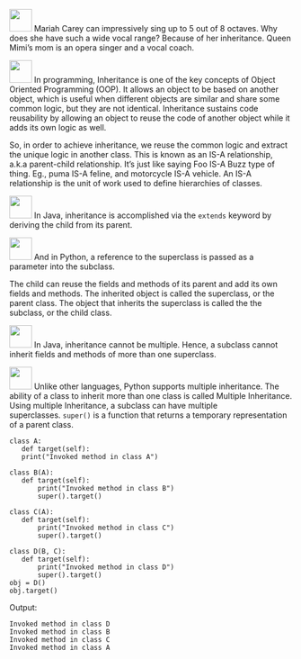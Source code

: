 <img src="https://user-images.githubusercontent.com/70295997/217183358-f7ff3014-3a30-4230-b8c3-798a3752c0e5.png" width=40> Mariah Carey can impressively sing up to 5 out of 8 octaves. Why does she have such a wide vocal range? Because of her inheritance. Queen Mimi’s mom is an opera singer and a vocal coach.

<img src="https://user-images.githubusercontent.com/70295997/217183082-22847760-a2d7-4eb1-907c-80437709d917.png" width=40> In programming, Inheritance is one of the key concepts of Object Oriented Programming (OOP). It allows an object to be based on another object, which is useful when different objects are similar and share some common logic, but they are not identical. Inheritance sustains code reusability by allowing an object to reuse the code of another object while it adds its own logic as well.

So, in order to achieve inheritance, we reuse the common logic and extract the unique logic in another class. This is known as an IS-A relationship, a.k.a parent-child relationship. It’s just like saying Foo IS-A Buzz type of thing. Eg., puma IS-A feline, and motorcycle IS-A vehicle. An IS-A relationship is the unit of work used to define hierarchies of classes.

<img src="https://user-images.githubusercontent.com/70295997/216810749-64a94f9b-00ad-4d5b-b112-2baa6157bb52.png" width=40> In Java, inheritance is accomplished via the <code>extends</code> keyword by deriving the child from its parent.

<img src="https://user-images.githubusercontent.com/70295997/216810799-021871c1-780a-484d-8634-690968fe9c05.png" width=40> And in Python, a reference to the superclass is passed as a parameter into the subclass.

The child can reuse the fields and methods of its parent and add its own fields and methods. The inherited object is called the superclass, or the parent class. The object that inherits the superclass is called the the subclass, or the child class.

<img src="https://user-images.githubusercontent.com/70295997/216810749-64a94f9b-00ad-4d5b-b112-2baa6157bb52.png" width=40> In Java, inheritance cannot be multiple. Hence, a subclass cannot inherit fields and methods of more than one superclass.

<img src="https://user-images.githubusercontent.com/70295997/216810799-021871c1-780a-484d-8634-690968fe9c05.png" width=40> Unlike other languages, Python supports multiple inheritance. The ability of a class to inherit more than one class is called Multiple Inheritance. Using multiple Inheritance, a subclass can have multiple superclasses. <code>super()</code> is a function that returns a temporary representation of a parent class.

    class A:
       def target(self):
       print("Invoked method in class A")

    class B(A):
       def target(self):
           print("Invoked method in class B")
           super().target()

    class C(A):
       def target(self):
           print("Invoked method in class C")
           super().target()

    class D(B, C):
       def target(self):
           print("Invoked method in class D")
           super().target()
    obj = D()
    obj.target()

Output:

    Invoked method in class D
    Invoked method in class B
    Invoked method in class C
    Invoked method in class A
